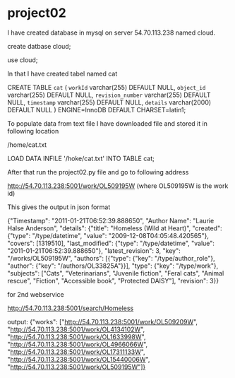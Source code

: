 # project02
I have created database in mysql on server 54.70.113.238 named cloud. 

create datbase cloud;

use cloud;

In that I have created tabel named cat

CREATE TABLE `cat` (
  `workId` varchar(255) DEFAULT NULL,
  `object_id` varchar(255) DEFAULT NULL,
  `revision_number` varchar(255) DEFAULT NULL,
  `timestamp` varchar(255) DEFAULT NULL,
  `details` varchar(2000) DEFAULT NULL
) ENGINE=InnoDB DEFAULT CHARSET=latin1;

To populate data from text file I have downloaded file and stored it in following location 

/home/cat.txt

LOAD DATA INFILE '/hoke/cat.txt' INTO TABLE cat;

After that run the project02.py file and go to following address

http://54.70.113.238:5001/work/OL509195W
(where OL509195W is the work id)

This gives the output in json format 

{"Timestamp": "2011-01-21T06:52:39.888650", "Author Name": "Laurie Halse Anderson", "details": {"title": "Homeless (Wild at Heart)", "created": {"type": "/type/datetime", "value": "2009-12-08T04:05:48.420565"}, "covers": [1319510], "last_modified": {"type": "/type/datetime", "value": "2011-01-21T06:52:39.888650"}, "latest_revision": 3, "key": "/works/OL509195W", "authors": [{"type": {"key": "/type/author_role"}, "author": {"key": "/authors/OL33825A"}}], "type": {"key": "/type/work"}, "subjects": ["Cats", "Veterinarians", "Juvenile fiction", "Feral cats", "Animal rescue", "Fiction", "Accessible book", "Protected DAISY"], "revision": 3}}

for 2nd webservice 

http://54.70.113.238:5001/search/Homeless

output: 
{"works": ["http://54.70.113.238:5001/work/OL509209W", "http://54.70.113.238:5001/work/OL4134102W", "http://54.70.113.238:5001/work/OL1633998W", "http://54.70.113.238:5001/work/OL4966066W", "http://54.70.113.238:5001/work/OL17311133W", "http://54.70.113.238:5001/work/OL15440006W", "http://54.70.113.238:5001/work/OL509195W"]}

